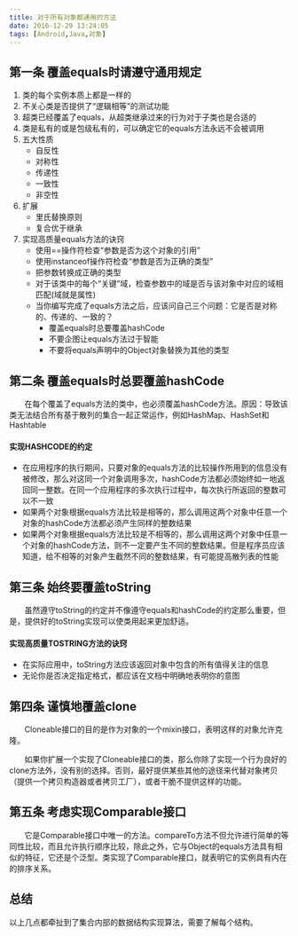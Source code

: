 ```yaml
---
title: 对于所有对象都通用的方法
date: 2016-12-29 13:24:05
tags: [Android,Java,对象]
---
```



## 第一条 覆盖equals时请遵守通用规定
1. 类的每个实例本质上都是一样的
2. 不关心类是否提供了“逻辑相等”的测试功能
3. 超类已经覆盖了equals，从超类继承过来的行为对于子类也是合适的
4. 类是私有的或是包级私有的，可以确定它的equals方法永远不会被调用
5. 五大性质
	* 自反性
	* 对称性
	* 传递性
	* 一致性
	* 非空性
6. 扩展
	* 里氏替换原则
	* 复合优于继承
7. 实现高质量equals方法的诀窍
	* 使用==操作符检查“参数是否为这个对象的引用”
	* 使用instanceof操作符检查“参数是否为正确的类型”
	* 把参数转换成正确的类型
	* 对于该类中的每个“关键”域，检查参数中的域是否与该对象中对应的域相匹配(域就是属性)
	* 当你编写完成了equals方法之后，应该问自己三个问题：它是否是对称的、传递的、一致的？
		* 覆盖equals时总要覆盖hashCode
		* 不要企图让equals方法过于智能
		* 不要将equals声明中的Object对象替换为其他的类型
<!--more-->
## 第二条 覆盖equals时总要覆盖hashCode
&nbsp;&nbsp;&nbsp;&nbsp;&nbsp;&nbsp;&nbsp;在每个覆盖了equals方法的类中，也必须覆盖hashCode方法。原因：导致该类无法结合所有基于散列的集合一起正常运作，例如HashMap、HashSet和Hashtable

#### 实现HASHCODE的约定
* 在应用程序的执行期间，只要对象的equals方法的比较操作所用到的信息没有被修改，那么对这同一个对象调用多次，hashCode方法都必须始终如一地返回同一整数。在同一个应用程序的多次执行过程中，每次执行所返回的整数可以不一致
* 如果两个对象根据equals方法比较是相等的，那么调用这两个对象中任意一个对象的hashCode方法都必须产生同样的整数结果
* 如果两个对象根据equals方法比较是不相等的，那么调用这两个对象中任意一个对象的hashCode方法，则不一定要产生不同的整数结果。但是程序员应该知道，给不相等的对象产生截然不同的整数结果，有可能提高散列表的性能

## 第三条 始终要覆盖toString
&nbsp;&nbsp;&nbsp;&nbsp;&nbsp;&nbsp;&nbsp;虽然遵守toString的约定并不像遵守equals和hashCode的约定那么重要，但是，提供好的toString实现可以使类用起来更加舒适。

#### 实现高质量TOSTRING方法的诀窍
* 在实际应用中，toString方法应该返回对象中包含的所有值得关注的信息
* 无论你是否决定指定格式，都应该在文档中明确地表明你的意图

## 第四条 谨慎地覆盖clone
&nbsp;&nbsp;&nbsp;&nbsp;&nbsp;&nbsp;&nbsp;Cloneable接口的目的是作为对象的一个mixin接口，表明这样的对象允许克隆。

&nbsp;&nbsp;&nbsp;&nbsp;&nbsp;&nbsp;&nbsp;如果你扩展一个实现了Cloneable接口的类，那么你除了实现一个行为良好的clone方法外，没有别的选择。否则，最好提供某些其他的途径来代替对象拷贝（提供一个拷贝构造器或者拷贝工厂），或者干脆不提供这样的功能。

## 第五条 考虑实现Comparable接口
&nbsp;&nbsp;&nbsp;&nbsp;&nbsp;&nbsp;&nbsp;它是Comparable接口中唯一的方法。compareTo方法不但允许进行简单的等同性比较，而且允许执行顺序比较，除此之外，它与Object的equals方法具有相似的特征，它还是个泛型。类实现了Comparable接口，就表明它的实例具有内在的排序关系。

## 总结
以上几点都牵扯到了集合内部的数据结构实现算法，需要了解每个结构。